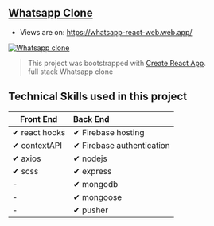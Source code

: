 ## [Whatsapp Clone](https://whatsapp-react-web.web.app/)
- Views are on: https://whatsapp-react-web.web.app/ <br/> 

[![Whatsapp clone](https://firebasestorage.googleapis.com/v0/b/github-c5c88.appspot.com/o/appScreenshot%2Fwhatsapp.png?alt=media&token=afef106e-37e3-443e-97c1-dd064d3ca3d0)](https://whatsapp-react-web.web.app/)
> This project was bootstrapped with [Create React App](https://github.com/facebook/create-react-app).<br/>
full stack Whatsapp clone
## Technical Skills used in this project

| Front End              | Back End |
| ------------------------ | :----------------------------------------------------------- |
| ✔ react hooks                                          |✔ Firebase hosting
| ✔ contextAPI                                           |✔ Firebase authentication
| ✔ axios                                                |✔ nodejs
| ✔ scss                                                 |✔ express
|-                                                       |✔ mongodb
|-                                                       |✔ mongoose
|-                                                       |✔ pusher

